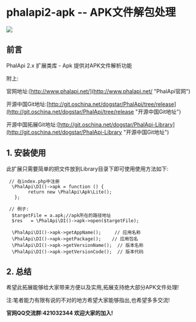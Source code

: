 # phalapi2-apk -- APK文件解包处理

![](http://webtools.qiniudn.com/master-LOGO-20150410_50.jpg)

## 前言

PhalApi 2.x 扩展类库 - Apk 提供对APK文件解析功能

附上:

官网地址:[http://www.phalapi.net/](http://www.phalapi.net/ "PhalApi官网")

开源中国Git地址:[http://git.oschina.net/dogstar/PhalApi/tree/release](http://git.oschina.net/dogstar/PhalApi/tree/release "开源中国Git地址")

开源中国拓展Git地址:[http://git.oschina.net/dogstar/PhalApi-Library](http://git.oschina.net/dogstar/PhalApi-Library "开源中国Git地址")


## 1. 安装使用

此扩展只需要简单的把文件放到Library目录下即可使用使用方法如下:
```
 // 在index.php中注册
  \PhalApi\DI()->apk = function () {
        return new \PhalApi\Apk\Lite();
   };
 
 // 例子:
  $targetFile = a.apk;//apk所在的路径地址
  $res   = \PhalApi\DI()->apk->open($targetFile);
  
  \PhalApi\DI()->apk->getAppName();     // 应用名称
  \PhalApi\DI()->apk->getPackage();    // 应用包名
  \PhalApi\DI()->apk->getVersionName();  // 版本名称
  \PhalApi\DI()->apk->getVersionCode();  // 版本代码
```

## 2. 总结

希望此拓展能够给大家带来方便以及实用,拓展支持绝大部分APK文件处理!

注:笔者能力有限有说的不对的地方希望大家能够指出,也希望多多交流!

**官网QQ交流群:421032344  欢迎大家的加入!**
